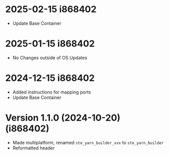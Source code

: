 # 2025-02-15 i868402
* Update Base Container

# 2025-01-15 i868402
* No Changes outside of OS Updates

# 2024-12-15 i868402
* Added instructions for mapping ports
* Update Base Container

# Version 1.1.0 (2024-10-20) (i868402)
* Made multiplatform, renamed `ste_yarn_builder_xxx` to `ste_yarn_builder`
* Reformatted header
